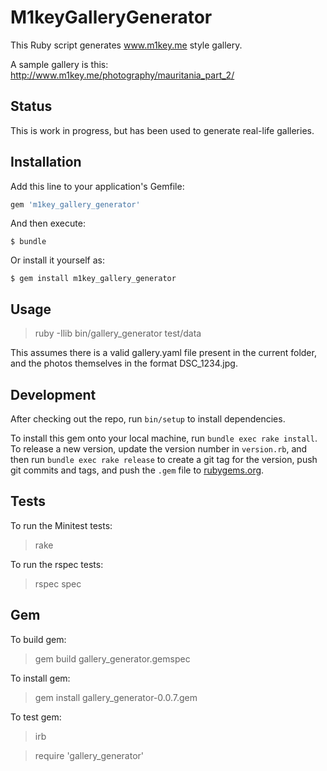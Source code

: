 # M1keyGalleryGenerator

This Ruby script generates www.m1key.me style gallery.

A sample gallery is this: http://www.m1key.me/photography/mauritania_part_2/

## Status

This is work in progress, but has been used to generate real-life galleries.

## Installation

Add this line to your application's Gemfile:

```ruby
gem 'm1key_gallery_generator'
```

And then execute:

    $ bundle

Or install it yourself as:

    $ gem install m1key_gallery_generator

## Usage

> ruby -Ilib bin/gallery_generator test/data

This assumes there is a valid gallery.yaml file present in the current folder,
and the photos themselves in the format DSC_1234.jpg.

## Development

After checking out the repo, run `bin/setup` to install dependencies.

To install this gem onto your local machine, run `bundle exec rake install`. To release a new version, update the version number in `version.rb`, and then run `bundle exec rake release` to create a git tag for the version, push git commits and tags, and push the `.gem` file to [rubygems.org](https://rubygems.org).

## Tests

To run the Minitest tests:
> rake

To run the rspec tests:
> rspec spec

## Gem

To build gem:
> gem build gallery_generator.gemspec

To install gem:
> gem install gallery_generator-0.0.7.gem

To test gem:
> irb

> require 'gallery_generator'